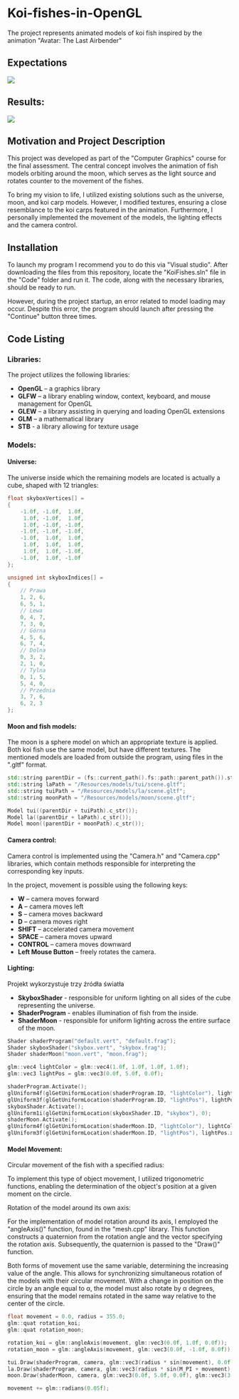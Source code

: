 # Koi-fishes-in-OpenGL
The project represents animated models of koi fish inspired by the animation "Avatar: The Last Airbender"

## Expectations

![](expectations.png)


## Results:

![](results.png)


## Motivation and Project Description
This project was developed as part of the "Computer Graphics" course for the final assessment. The central concept involves the animation of fish models orbiting around the moon, which serves as the light source and rotates counter to the movement of the fishes.

To bring my vision to life, I utilized existing solutions such as the universe, moon, and koi carp models. However, I modified textures, ensuring a close resemblance to the koi carps featured in the animation. 
Furthermore, I personally implemented the movement of the models, the lighting effects and the camera control.

## Installation
To launch my program I recommend you to do this via "Visual studio". After downloading the files from this repository, locate the "KoiFishes.sln" file in the "Code" folder and run it. The code, along with the necessary libraries, should be ready to run. 

However, during the project startup, an error related to model loading may occur. Despite this error, the program should launch after pressing the "Continue" button three times.

## Code Listing
### Libraries:
The project utilizes the following libraries:

- **OpenGL** – a graphics library
- **GLFW** – a library enabling window, context, keyboard, and mouse management for OpenGL
- **GLEW** – a library assisting in querying and loading OpenGL extensions
- **GLM** – a mathematical library
- **STB** - a library allowing for texture usage

### Models:

#### Universe:
The universe inside which the remaining models are located is actually a cube, shaped with 12 triangles:

```C++
float skyboxVertices[] =
{
	-1.0f, -1.0f,  1.0f,
	 1.0f, -1.0f,  1.0f,
	 1.0f, -1.0f, -1.0f,
	-1.0f, -1.0f, -1.0f,
	-1.0f,  1.0f,  1.0f,
	 1.0f,  1.0f,  1.0f,
	 1.0f,  1.0f, -1.0f,
	-1.0f,  1.0f, -1.0f
};

unsigned int skyboxIndices[] =
{
	// Prawa
	1, 2, 6,
	6, 5, 1,
	// Lewa
	0, 4, 7,
	7, 3, 0,
	// Górna
	4, 5, 6,
	6, 7, 4,
	// Dolna
	0, 3, 2,
	2, 1, 0,
	// Tylna
	0, 1, 5,
	5, 4, 0,
	// Przednia
	3, 7, 6,
	6, 2, 3
};
```
#### Moon and fish models:
The moon is a sphere model on which an appropriate texture is applied. Both koi fish use the same model, but have different textures. The mentioned models are loaded
from outside the program, using files in the ".gltf" format.

```C++
std::string parentDir = (fs::current_path().fs::path::parent_path()).string();
std::string laPath = "/Resources/models/tui/scene.gltf";
std::string tuiPath = "/Resources/models/la/scene.gltf";
std::string moonPath = "/Resources/models/moon/scene.gltf";

Model tui((parentDir + tuiPath).c_str());
Model la((parentDir + laPath).c_str());
Model moon((parentDir + moonPath).c_str());
```

#### Camera control:
Camera control is implemented using the "Camera.h" and "Camera.cpp" libraries, which contain methods responsible for interpreting the corresponding key inputs.

In the project, movement is possible using the following keys:
- **W** – camera moves forward
- **A** – camera moves left
- **S** – camera moves backward
- **D** – camera moves right
- **SHIFT** – accelerated camera movement
- **SPACE** – camera moves upward
- **CONTROL** – camera moves downward
- **Left Mouse Button** – freely rotates the camera.

#### Lighting:
Projekt wykorzystuje trzy źródła światła
- **SkyboxShader** - responsible for uniform lighting on all sides of the cube representing the universe.
- **ShaderProgram** - enables illumination of fish from the inside.
- **ShaderMoon** - responsible for uniform lighting across the entire surface of the moon.

```C++
Shader shaderProgram("default.vert", "default.frag");
Shader skyboxShader("skybox.vert", "skybox.frag");
Shader shaderMoon("moon.vert", "moon.frag");

glm::vec4 lightColor = glm::vec4(1.0f, 1.0f, 1.0f, 1.0f);
glm::vec3 lightPos = glm::vec3(0.0f, 5.0f, 0.0f);

shaderProgram.Activate();
glUniform4f(glGetUniformLocation(shaderProgram.ID, "lightColor"), lightColor.x, lightColor.y, lightColor.z, lightColor.w);
glUniform3f(glGetUniformLocation(shaderProgram.ID, "lightPos"), lightPos.x, lightPos.y, lightPos.z);
skyboxShader.Activate();
glUniform1i(glGetUniformLocation(skyboxShader.ID, "skybox"), 0);
shaderMoon.Activate();
glUniform4f(glGetUniformLocation(shaderMoon.ID, "lightColor"), lightColor.x, lightColor.y, lightColor.z, lightColor.w);
glUniform3f(glGetUniformLocation(shaderMoon.ID, "lightPos"), lightPos.x, lightPos.y, lightPos.z);
```

#### Model Movement:
Circular movement of the fish with a specified radius:

To implement this type of object movement, I utilized trigonometric functions, enabling the determination of the object's position at a given moment on the circle.

Rotation of the model around its own axis:

For the implementation of model rotation around its axis, I employed the "angleAxis()" function, found in the "mesh.cpp" library. This function constructs a quaternion from the rotation angle and the vector specifying the rotation axis. Subsequently, the quaternion is passed to the "Draw()" function.

Both forms of movement use the same variable, determining the increasing value of the angle. This allows for synchronizing simultaneous rotation of the models with their circular movement. With a change in position on the circle by an angle equal to α, the model must also rotate by α degrees, ensuring that the model remains rotated in the same way relative to the center of the circle.

```C++
float movement = 0.0, radius = 355.0;
glm::quat rotation_koi;
glm::quat rotation_moon;
```

```C++
rotation_koi = glm::angleAxis(movement, glm::vec3(0.0f, 1.0f, 0.0f));
rotation_moon = glm::angleAxis(movement, glm::vec3(0.0f, -1.0f, 0.0f));

tui.Draw(shaderProgram, camera, glm::vec3(radius * sin(movement), 0.0f, radius * cos(movement)), glm::vec3(26.0f, 26.0f, 26.0f), rotation_koi);
la.Draw(shaderProgram, camera, glm::vec3(radius * sin(M_PI + movement), 0.0f, radius * cos(M_PI + movement)), glm::vec3(-26.0f, 26.0f, -26.0f), rotation_koi);
moon.Draw(shaderMoon, camera, glm::vec3(0.0f, 5.0f, 0.0f), glm::vec3(3.0f, 3.0f, 3.0f), rotation_moon);

movement += glm::radians(0.05f);
```



